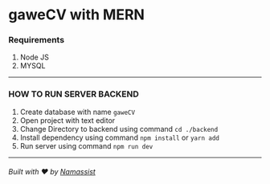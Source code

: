 # gaweCV with MERN

### Requirements
1. Node JS
2. MYSQL
****

### HOW TO RUN SERVER BACKEND
1. Create database with name `gaweCV`
2. Open project with text editor
3. Change Directory to backend using command `cd ./backend`
4. Install dependency using command `npm install` or `yarn add`
5. Run server using command `npm run dev`
****

###### Built with ❤️ by [Namassist](https://github.com/namassist)
